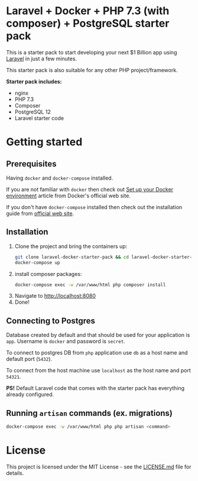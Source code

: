 # Laravel + Docker + PHP 7.3 (with composer) + PostgreSQL starter pack

This is a starter pack to start developing your next $1 Billion app using [Laravel](https://laravel.com/) in just a few minutes.

This starter pack is also suitable for any other PHP project/framework.

**Starter pack includes:**
* nginx
* PHP 7.3
* Composer
* PostgreSQL 12
* Laravel starter code

# Getting started

## Prerequisites

Having `docker` and `docker-compose` installed.

If you are not familiar with `docker` then check out [Set up your Docker environment](https://docs.docker.com/get-started/) article from Docker's official web site.

If you don't have `docker-compose` installed then check out the installation guide from [official web site](https://docs.docker.com/compose/install/).


## Installation

1. Clone the project and bring the containers up:
    ```bash
    git clone laravel-docker-starter-pack && cd laravel-docker-starter-pack
    docker-compose up
    ```
1. install composer packages:
    ```bash
    docker-compose exec -w /var/www/html php composer install
    ```
1. Navigate to [http://localhost:8080](http://localhost:8080)
4. Done!

## Connecting to Postgres

Database created by default and that should be used for your application is `app`.
Username is `docker` and password is `secret`.

To connect to postgres DB from `php` application use `db` as a host name and default port (`5432`).

To connect from the host machine use `localhost` as the host name and port `54321`.

**PS!** Default Laravel code that comes with the starter pack has everything already configured.

## Running `artisan` commands (ex. migrations)

```bash
docker-compose exec -w /var/www/html php php artisan <command>
```

# License
This project is licensed under the MIT License - see the [LICENSE.md](LICENSE.md) file for details.
